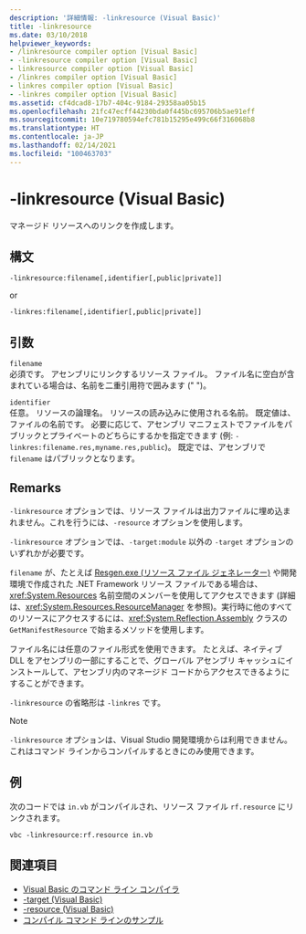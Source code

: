 ```yaml
---
description: '詳細情報: -linkresource (Visual Basic)'
title: -linkresource
ms.date: 03/10/2018
helpviewer_keywords:
- /linkresource compiler option [Visual Basic]
- -linkresource compiler option [Visual Basic]
- linkresource compiler option [Visual Basic]
- /linkres compiler option [Visual Basic]
- linkres compiler option [Visual Basic]
- -linkres compiler option [Visual Basic]
ms.assetid: cf4dcad8-17b7-404c-9184-29358aa05b15
ms.openlocfilehash: 21fc47ecff44230bda0f445bc695706b5ae91eff
ms.sourcegitcommit: 10e719780594efc781b15295e499c66f316068b8
ms.translationtype: HT
ms.contentlocale: ja-JP
ms.lasthandoff: 02/14/2021
ms.locfileid: "100463703"
---
```

# <a name="-linkresource-visual-basic"></a>-linkresource (Visual Basic)

マネージド リソースへのリンクを作成します。  
  
## <a name="syntax"></a>構文  
  
```console  
-linkresource:filename[,identifier[,public|private]]  
```

or  

```console
-linkres:filename[,identifier[,public|private]]  
```  
  
## <a name="arguments"></a>引数  

 `filename`  
 必須です。 アセンブリにリンクするリソース ファイル。 ファイル名に空白が含まれている場合は、名前を二重引用符で囲みます (" ")。  
  
 `identifier`  
 任意。 リソースの論理名。 リソースの読み込みに使用される名前。 既定値は、ファイルの名前です。 必要に応じて、アセンブリ マニフェストでファイルをパブリックとプライベートのどちらにするかを指定できます (例: `-linkres:filename.res,myname.res,public`)。 既定では、アセンブリで `filename` はパブリックとなります。  
  
## <a name="remarks"></a>Remarks  

 `-linkresource` オプションでは、リソース ファイルは出力ファイルに埋め込まれません。これを行うには、`-resource` オプションを使用します。  
  
 `-linkresource` オプションでは、`-target:module` 以外の `-target` オプションのいずれかが必要です。  
  
 `filename` が、たとえば [Resgen.exe (リソース ファイル ジェネレーター)](../../../framework/tools/resgen-exe-resource-file-generator.md) や開発環境で作成された .NET Framework リソース ファイルである場合は、<xref:System.Resources> 名前空間のメンバーを使用してアクセスできます (詳細は、<xref:System.Resources.ResourceManager> を参照)。実行時に他のすべてのリソースにアクセスするには、<xref:System.Reflection.Assembly> クラスの `GetManifestResource` で始まるメソッドを使用します。  
  
 ファイル名には任意のファイル形式を使用できます。 たとえば、ネイティブ DLL をアセンブリの一部にすることで、グローバル アセンブリ キャッシュにインストールして、アセンブリ内のマネージド コードからアクセスできるようにすることができます。  
  
 `-linkresource` の省略形は `-linkres` です。  
  
> [!NOTE]
> `-linkresource` オプションは、Visual Studio 開発環境からは利用できません。これはコマンド ラインからコンパイルするときにのみ使用できます。  
  
## <a name="example"></a>例  

 次のコードでは `in.vb` がコンパイルされ、リソース ファイル `rf.resource` にリンクされます。  
  
```console  
vbc -linkresource:rf.resource in.vb  
```  
  
## <a name="see-also"></a>関連項目

- [Visual Basic のコマンド ライン コンパイラ](index.md)
- [-target (Visual Basic)](target.md)
- [-resource (Visual Basic)](resource.md)
- [コンパイル コマンド ラインのサンプル](sample-compilation-command-lines.md)
